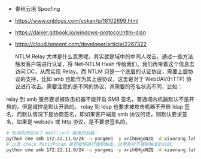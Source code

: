 - 春秋云境 Spoofing

* https://www.cnblogs.com/yokan/p/16102699.html
* https://daiker.gitbook.io/windows-protocol/ntlm-pian
* https://cloud.tencent.com/developer/article/2267322

  NTLM Relay 大体是什么意思呢，其实就是域中的中间人攻击，通过一些方法触发客户端进行认证，将 Net-NTLM Hash 传给我们，我们再带着这个信息去访问 DC，从而实现 Relay。而 NTLM 只是一个底层的认证协议，需要上层协议的支持，比如 smb 也能作为其上层协议，这里是对于 WebDAV(HTTP) 协议进行攻击。需要注意的是不同的协议，其需要的签名状态不同，比如：

relay 到 smb 服务要求被攻击机器不能开启 SMB 签名，普通域内机器默认不是开启的，但是域控是默认开启的。
relay 到 ldap 也要求被攻击机器不开启 ldap 签名，而默认情况下是协商签名，即如果客户端是 smb 协议的话，则默认要求签名，如果是 webadv 或 http 协议，是不要求签名的。

```sh
# 检测内网启动了 WebClient 服务的机器：
python cme smb 172.22.11.0/24 -u yangmei -p xrihGHgoNZQ -d xiaorang.lab -M Webdav
# 以及 check PetitPotam 是否能够进行强制触发，这里有对于强制触发的总结。
python cme smb 172.22.11.0/24 -u yangmei -p xrihGHgoNZQ -d xiaorang.lab -M PetitPotam
```
